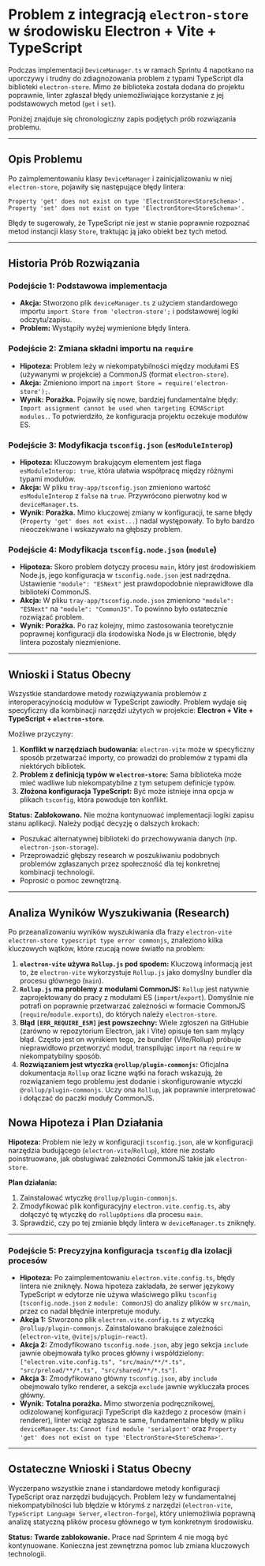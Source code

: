 # Problem z integracją `electron-store` w środowisku Electron + Vite + TypeScript

Podczas implementacji `DeviceManager.ts` w ramach Sprintu 4 napotkano na uporczywy i trudny do zdiagnozowania problem z typami TypeScript dla biblioteki `electron-store`. Mimo że biblioteka została dodana do projektu poprawnie, linter zgłaszał błędy uniemożliwiające korzystanie z jej podstawowych metod (`get` i `set`).

Poniżej znajduje się chronologiczny zapis podjętych prób rozwiązania problemu.

---

## Opis Problemu

Po zaimplementowaniu klasy `DeviceManager` i zainicjalizowaniu w niej `electron-store`, pojawiły się następujące błędy lintera:

```
Property 'get' does not exist on type 'ElectronStore<StoreSchema>'.
Property 'set' does not exist on type 'ElectronStore<StoreSchema>'.
```

Błędy te sugerowały, że TypeScript nie jest w stanie poprawnie rozpoznać metod instancji klasy `Store`, traktując ją jako obiekt bez tych metod.

---

## Historia Prób Rozwiązania

### Podejście 1: Podstawowa implementacja

- **Akcja:** Stworzono plik `deviceManager.ts` z użyciem standardowego importu `import Store from 'electron-store';` i podstawowej logiki odczytu/zapisu.
- **Problem:** Wystąpiły wyżej wymienione błędy lintera.

### Podejście 2: Zmiana składni importu na `require`

- **Hipoteza:** Problem leży w niekompatybilności między modułami ES (używanymi w projekcie) a CommonJS (format `electron-store`).
- **Akcja:** Zmieniono import na `import Store = require('electron-store');`.
- **Wynik:** **Porażka.** Pojawiły się nowe, bardziej fundamentalne błędy: `Import assignment cannot be used when targeting ECMAScript modules.`. To potwierdziło, że konfiguracja projektu oczekuje modułów ES.

### Podejście 3: Modyfikacja `tsconfig.json` (`esModuleInterop`)

- **Hipoteza:** Kluczowym brakującym elementem jest flaga `esModuleInterop: true`, która ułatwia współpracę między różnymi typami modułów.
- **Akcja:** W pliku `tray-app/tsconfig.json` zmieniono wartość `esModuleInterop` z `false` na `true`. Przywrócono pierwotny kod w `deviceManager.ts`.
- **Wynik:** **Porażka.** Mimo kluczowej zmiany w konfiguracji, te same błędy (`Property 'get' does not exist...`) nadal występowały. To było bardzo nieoczekiwane i wskazywało na głębszy problem.

### Podejście 4: Modyfikacja `tsconfig.node.json` (`module`)

- **Hipoteza:** Skoro problem dotyczy procesu `main`, który jest środowiskiem Node.js, jego konfiguracja w `tsconfig.node.json` jest nadrzędna. Ustawienie `"module": "ESNext"` jest prawdopodobnie nieprawidłowe dla biblioteki CommonJS.
- **Akcja:** W pliku `tray-app/tsconfig.node.json` zmieniono `"module": "ESNext"` na `"module": "CommonJS"`. To powinno było ostatecznie rozwiązać problem.
- **Wynik:** **Porażka.** Po raz kolejny, mimo zastosowania teoretycznie poprawnej konfiguracji dla środowiska Node.js w Electronie, błędy lintera pozostały niezmienione.

---

## Wnioski i Status Obecny

Wszystkie standardowe metody rozwiązywania problemów z interoperacyjnością modułów w TypeScript zawiodły. Problem wydaje się specyficzny dla kombinacji narzędzi użytych w projekcie: **Electron + Vite + TypeScript + `electron-store`**.

Możliwe przyczyny:
1.  **Konflikt w narzędziach budowania:** `electron-vite` może w specyficzny sposób przetwarzać importy, co prowadzi do problemów z typami dla niektórych bibliotek.
2.  **Problem z definicją typów w `electron-store`:** Sama biblioteka może mieć wadliwe lub niekompatybilne z tym setupem definicje typów.
3.  **Złożona konfiguracja TypeScript:** Być może istnieje inna opcja w plikach `tsconfig`, która powoduje ten konflikt.

**Status:** **Zablokowano.** Nie można kontynuować implementacji logiki zapisu stanu aplikacji. Należy podjąć decyzję o dalszych krokach:
- Poszukać alternatywnej biblioteki do przechowywania danych (np. `electron-json-storage`).
- Przeprowadzić głębszy research w poszukiwaniu podobnych problemów zgłaszanych przez społeczność dla tej konkretnej kombinacji technologii.
- Poprosić o pomoc zewnętrzną.

---

## Analiza Wyników Wyszukiwania (Research)

Po przeanalizowaniu wyników wyszukiwania dla frazy `electron-vite electron-store typescript type error commonjs`, znaleziono kilka kluczowych wątków, które rzucają nowe światło na problem:

1.  **`electron-vite` używa `Rollup.js` pod spodem:** Kluczową informacją jest to, że `electron-vite` wykorzystuje `Rollup.js` jako domyślny bundler dla procesu głównego (`main`).
2.  **`Rollup.js` ma problemy z modułami CommonJS:** `Rollup` jest natywnie zaprojektowany do pracy z modułami ES (`import`/`export`). Domyślnie nie potrafi on poprawnie przetwarzać zależności w formacie CommonJS (`require`/`module.exports`), do których należy `electron-store`.
3.  **Błąd `[ERR_REQUIRE_ESM]` jest powszechny:** Wiele zgłoszeń na GitHubie (zarówno w repozytorium Electron, jak i Vite) opisuje ten sam mylący błąd. Często jest on wynikiem tego, że bundler (Vite/Rollup) próbuje nieprawidłowo przetworzyć moduł, transpilując `import` na `require` w niekompatybilny sposób.
4.  **Rozwiązaniem jest wtyczka `@rollup/plugin-commonjs`:** Oficjalna dokumentacja `Rollup` oraz liczne wątki na forach wskazują, że rozwiązaniem tego problemu jest dodanie i skonfigurowanie wtyczki `@rollup/plugin-commonjs`. Uczy ona `Rollup`, jak poprawnie interpretować i dołączać do paczki moduły CommonJS.

## Nowa Hipoteza i Plan Działania

**Hipoteza:** Problem nie leży w konfiguracji `tsconfig.json`, ale w konfiguracji narzędzia budującego (`electron-vite`/`Rollup`), które nie zostało poinstruowane, jak obsługiwać zależności CommonJS takie jak `electron-store`.

**Plan działania:**
1.  Zainstalować wtyczkę `@rollup/plugin-commonjs`.
2.  Zmodyfikować plik konfiguracyjny `electron.vite.config.ts`, aby dołączyć tę wtyczkę do `rollupOptions` dla procesu `main`.
3.  Sprawdzić, czy po tej zmianie błędy lintera w `deviceManager.ts` zniknęły.

---

### Podejście 5: Precyzyjna konfiguracja `tsconfig` dla izolacji procesów

- **Hipoteza:** Po zaimplementowaniu `electron.vite.config.ts`, błędy lintera nie zniknęły. Nowa hipoteza zakładała, że serwer językowy TypeScript w edytorze nie używa właściwego pliku `tsconfig` (`tsconfig.node.json` z `module: CommonJS`) do analizy plików w `src/main`, przez co nadal błędnie interpretuje moduły.
- **Akcja 1:** Stworzono plik `electron.vite.config.ts` z wtyczką `@rollup/plugin-commonjs`. Zainstalowano brakujące zależności (`electron-vite`, `@vitejs/plugin-react`).
- **Akcja 2:** Zmodyfikowano `tsconfig.node.json`, aby jego sekcja `include` jawnie obejmowała tylko proces główny i współdzielony: `["electron.vite.config.ts", "src/main/**/*.ts", "src/preload/**/*.ts", "src/shared/**/*.ts"]`.
- **Akcja 3:** Zmodyfikowano główny `tsconfig.json`, aby `include` obejmowało tylko renderer, a sekcja `exclude` jawnie wykluczała proces główny.
- **Wynik:** **Totalna porażka.** Mimo stworzenia podręcznikowej, odizolowanej konfiguracji TypeScript dla każdego z procesów (main i renderer), linter wciąż zgłasza te same, fundamentalne błędy w pliku `deviceManager.ts`: `Cannot find module 'serialport'` oraz `Property 'get' does not exist on type 'ElectronStore<StoreSchema>'`.

---

## Ostateczne Wnioski i Status Obecny

Wyczerpano wszystkie znane i standardowe metody konfiguracji TypeScript oraz narzędzi budujących. Problem leży w fundamentalnej niekompatybilności lub błędzie w którymś z narzędzi (`electron-vite`, `TypeScript Language Server`, `electron-forge`), który uniemożliwia poprawną analizę statyczną plików procesu głównego w tym konkretnym środowisku.

**Status:** **Twarde zablokowanie.** Prace nad Sprintem 4 nie mogą być kontynuowane. Konieczna jest zewnętrzna pomoc lub zmiana kluczowych technologii.
